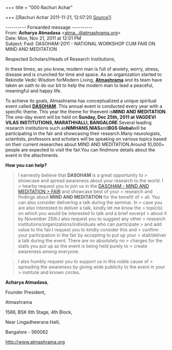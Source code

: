 +++
title = "000 Rachuri Achar"

+++
[[Rachuri Achar	2011-11-21, 12:07:20 [Source](https://groups.google.com/g/bvparishat/c/a5ai0ISETjU)]]



---------- Forwarded message ----------  
From: **Acharya Atmadasa** \<[atma...@atmashrama.org]()\>  
Date: Mon, Nov 21, 2011 at 12:01 PM  
Subject: Fwd: DASOHAM-2011 - NATIONAL WORKSHOP CUM FAIR ON MIND AND MEDITATION  
  

Respected Scholars/Heads of Research Institutions,

  
In these times, as you know, modern man is full of anxiety, worry, stress, disease and is crunched for time and space. As an organization started to Rekindle Vedic Wisdom forModern Living, **[Atmashrama](http://atmashrama.org)** and its team have taken an oath to do our bit to help the modern man to lead a peaceful, meaningful and happy life.  
  
To achieve its goals, Atmashrama has conceptualized a unique spiritual event called **[DASOHAM](http://dasoham.atmashrama.org)**. This annual event is conducted every year with a specific theme. This year the theme for theevent is**MIND AND MEDITATION**. The one-day event will be held on **Sunday, Dec 25th, 2011 at VAGDEVI VILAS INSTITUTIONS, MARATHHALLI, BANGALORE**.Several leading research institutions such as**NIMHANS**,**NIAS**and**BGS Global**will be participating in the fair and showcasing their research.Many neurologists, scientists, professors and scholars will be speaking on various topics based on their current researches about MIND AND MEDITATION.Around 10,000+ people are expected to visit the fair.You can findmore details about the event in the attachments.

  

**How you can help?**

  

> I earnestly believe that **DASOHAM** is a great opportunity to > showcase and spread awareness about your research to the world. I > hearby request you to join us in the [DASOHAM - MIND AND MEDITATION > FAIR](http://dasoham.atmashrama.org) and showcase best of your > research and findings about **MIND AND MEDITATION** for the benefit of > all. You can also consider delivering a talk during the seminar. In > case you are also interested to deliver a talk, kindly let me know the > topic(s) on which you would be interested to talk and a brief excerpt > about it by November 25th.I also request you to suggest any other > research institutions/organizations/individuals who can participate > and add value to the fair.I request you to kindly consider this and > confirm your participation in the fair by accepting to put up your > stall/deliver a talk during the event. There are no absolutely no > charges for the stalls you put up as the event is being held purely to > create awareness among everyone.



> I also humbly request you to support us in this noble cause of > spreading the awareness by giving wide publicity to the event in your > institute and known circles.

  

  

**Acharya Atmadasa**,

Founder President,

Atmashrama

1586, BSK 6th Stage, 4th Block,

Near Lingadheerana Halli,

Bangalore - 560062  

<http://www.atmashrama.org>

